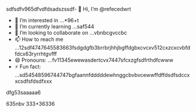 sdfsdfv965dfvdfdsadszssdf- 👋 Hi, I’m @refecedwrt
- 👀 I’m interested in ...*96+t
- 🌱 I’m currently learning ...saf544
- 💞️ I’m looking to collaborate on ...vbnbcgvccbc
- 📫 How to reach me ...12sdf4747645583663fsdgdgfb3brrbrjhhjbgffdgbxcvcxv512cxzcxcvbfdfdcx63ryrrhtgvfff
- 😄 Pronouns: ...fv11345ewewasdertcvx7447sfcxzgfsdfrthdfcwww
- ⚡ Fun fact: ...sd54548596744747bgfааппfdddddewhnggcbvbvcewwffdffdsdfsdccxxcsdfsfdsdfxxx
<!---545450522iki632xztgrgtrrt
refeced/refeced is a ✨ special ✨ repositorasdy because its `README.md` fer(this file) appears54on your GitHub prof2522vbile.12cvbbv3545
You can click the Preview link to take a look at your chsdfanges.fgxvcfghbgfhtrgfcvrgedf
--->dfg53saaaaa6

635nbv
333+36336
